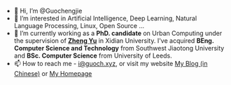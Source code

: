 - 👋 Hi, I’m @Guochengjie
- 👀 I’m interested in Artificial Intelligence, Deep Learning, Natural Language Processing, Linux, Open Source ...
- 🌱 I’m currently working as a <b>PhD. candidate</b> on Urban Computing under the supervision of <b>[Zheng Yu](http://urban-computing.com/yuzheng)</b> in Xidian University. 
  I've acquired <b>BEng. Computer Science and Technology</b> from Southwest Jiaotong University and <b>BSc. Computer Science</b> from University of Leeds.
- 📫 How to reach me - i@guoch.xyz, or visit my website [My Blog (in Chinese)](https://guoch.xyz) or [My Homepage](https://b4a.me)

<!---
Guochengjie/Guochengjie is a ✨ special ✨ repository because its `README.md` (this file) appears on your GitHub profile.
You can click the Preview link to take a look at your changes.
--->
